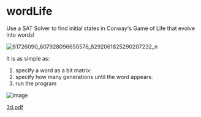 # wordLife
Use a SAT Solver to find initial states in Conway's Game of Life that evolve into words!


![81726090_607928096650576_8292061825290207232_n](https://user-images.githubusercontent.com/15061801/116877919-7ceb8580-ac16-11eb-87db-d2b4eae01f95.gif)

It is as simple as:

1. specify a word as a bit matrix:
2. specify how many generations until the word appears.
3. run the program

![image](https://user-images.githubusercontent.com/15061801/116878689-9ccf7900-ac17-11eb-9163-39a00f44d53f.png)


[3d.pdf](https://github.com/ccosnett/wordLife/files/6421019/3d.pdf)
